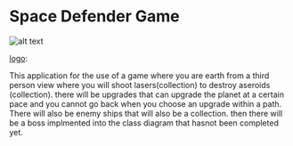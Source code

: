 # Space Defender Game

![alt text][logo]

[logo]:

[logo]: https://github.com/9679968/SpaceDefenderGame/blob/master/src/images/class%20diagram.io.png


This application for the use of a game where you are earth from a third person view where you will shoot lasers(collection) to destroy aseroids (collection). there will be upgrades that can upgrade the planet at a certain pace and you cannot go back when you choose an upgrade within a path. There will also be enemy ships that will also be a collection. then there will be a boss implmented into the class diagram that hasnot been completed yet.
